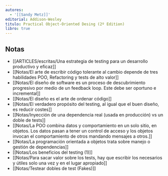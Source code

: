 ```yaml
---
autores:
  - '[[Sandy Metz]]'
editorial: Addison-Wesley
titulo: Practical Object-Oriented Desing (2º Edition)
libro: true
---
```



<!-- backlinks:start -->

## Notas

- [[ARTICLES/escritas/Una estrategia de testing para un desarrollo productivo y eficaz]]
- [[Notas/El arte de escribir código tolerante al cambio depende de tres habilidades POO, Refactoring y tests de alto valor]]
- [[Notas/El diseño de software es un proceso de descubrimiento progresivo por medio de un feedback loop. Este debe ser oportuno e incremental]]
- [[Notas/El diseño es el arte de ordenar código]]
- [[Notas/El verdadero propósito del testing, al igual que el buen diseño, es reducir costes]]
- [[Notas/Inyección de una dependencia real (usada en producción) vs un doble de tests]]
- [[Notas/La POO combina datos y comportamiento  en un solo sitio, en objetos. Los datos pasan a  tener un control de acceso y los objetos invocan el comportamiento de otros mandando mensajes a otros.]]
- [[Notas/La programación orientada a objetos trata sobre manejo o gestión de dependencias]]
- [[Notas/Los beneficios del testing (1)]]
- [[Notas/Para sacar valor sobre los tests, hay que escribir los necesarios y útiles solo una vez y en el lugar apropiado]]
- [[Notas/Testear dobles de test (Fakes)]]

<!-- backlinks:end -->
